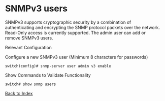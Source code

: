 # SNMPv3 users

SNMPv3 supports cryptographic security by a combination of authenticating and encrypting the SNMP protocol packets over the network. Read-Only access is currently supported. The admin user can add or remove SNMPv3 users.

Relevant Configuration

Configure a new SNMPv3 user (Minimum 8 characters for passwords)

```
switch(config)# snmp-server user admin v3 enable
```

Show Commands to Validate Functionality

```
switch# show snmp users
```

[Back to Index](../README.md)
